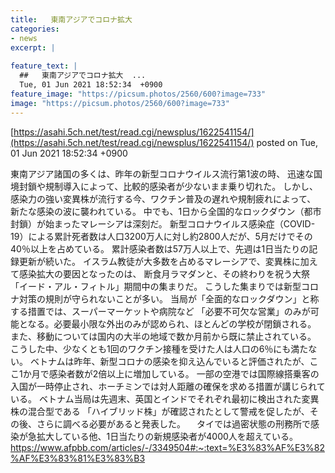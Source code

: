 ```yaml
---
title:   東南アジアでコロナ拡大  
categories:
- news
excerpt: |
  
feature_text: |
  ##   東南アジアでコロナ拡大  ...
  Tue, 01 Jun 2021 18:52:34  +0900
feature_image: "https://picsum.photos/2560/600?image=733"
image: "https://picsum.photos/2560/600?image=733"
---
```


[https://asahi.5ch.net/test/read.cgi/newsplus/1622541154/](https://asahi.5ch.net/test/read.cgi/newsplus/1622541154/)
posted on Tue, 01 Jun 2021 18:52:34  +0900

<!--more-->

東南アジア諸国の多くは、昨年の新型コロナウイルス流行第1波の時、 迅速な国境封鎖や規制導入によって、比較的感染者が少ないまま乗り切れた。 しかし、感染力の強い変異株が流行する今、ワクチン普及の遅れや規制疲れによって、 新たな感染の波に襲われている。 中でも、1日から全国的なロックダウン（都市封鎖）が始まったマレーシアは深刻だ。 新型コロナウイルス感染症（COVID-19）による累計死者数は人口3200万人に対し約2800人だが、5月だけでその40％以上を占めている。 累計感染者数は57万人以上で、先週は1日当たりの記録更新が続いた。 イスラム教徒が大多数を占めるマレーシアで、変異株に加えて感染拡大の要因となったのは、 断食月ラマダンと、その終わりを祝う大祭「イード・アル・フィトル」期間中の集まりだ。 こうした集まりでは新型コロナ対策の規則が守られないことが多い。 当局が「全面的なロックダウン」と称する措置では、スーパーマーケットや病院など 「必要不可欠な営業」のみが可能となる。必要最小限な外出のみが認められ、ほとんどの学校が閉鎖される。 また、移動については国内の大半の地域で数か月前から既に禁止されている。 こうした中、少なくとも1回のワクチン接種を受けた人は人口の6％にも満たない。 ベトナムは昨年、新型コロナの感染を抑え込んでいると評価されたが、ここ1か月で感染者数が2倍以上に増加している。 一部の空港では国際線搭乗客の入国が一時停止され、ホーチミンでは対人距離の確保を求める措置が講じられている。 ベトナム当局は先週末、英国とインドでそれぞれ最初に検出された変異株の混合型である 「ハイブリッド株」が確認されたとして警戒を促したが、その後、さらに調べる必要があると発表した。 　タイでは過密状態の刑務所で感染が急拡大している他、1日当たりの新規感染者が4000人を超えている。 https://www.afpbb.com/articles/-/3349504#:~:text=%E3%83%AF%E3%82%AF%E3%83%81%E3%83%B3
